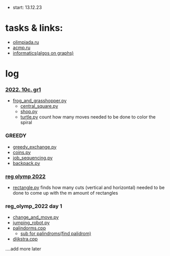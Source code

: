 - start: 13.12.23

# tasks & links:
- [olimpiada.ru](https://www.olimpiada.ru/activity/73/tasks/2021?class=10)
- [acmp.ru](https://acmp.ru/article.asp?id_text=121)
- [informatics(algos on graphs)](https://informatics.msk.ru/course/view.php?id=6)
# log
### [2022. 10c. gr1](https://tasks.olimpiada.ru/upload/files/tasks/73/2022/task-info-10-gr1-sch-sirius-22-23.pdf)
  - [frog_and_grasshopper.py](https://github.com/L0puh/prepare_for_competitions/blob/master/frog_and_grasshopper.py)
    - [central_square.py](https://github.com/L0puh/prepare_for_competitions/blob/master/central_square.py)
    - [shop.py](https://github.com/L0puh/prepare_for_competitions/blob/master/shop.py) 
    - [turtle.py](https://github.com/L0puh/prepare_for_competitions/blob/master/turlte.py)
            count how many moves needed to be done to color the spiral

### GREEDY
- [greedy_exchange.py](https://github.com/L0puh/prepare_for_competitions/blob/master/greedy_exchange.py)
- [coins.py](https://github.com/L0puh/prepare_for_competitions/blob/master/coins.py)
- [job_sequencing.py](https://github.com/L0puh/prepare_for_competitions/blob/master/job_sequencing.py)
- [backpack.py](https://github.com/L0puh/prepare_for_competitions/blob/master/backpack.py)

### [reg olymp 2022](https://xn--b1ayi3a.xn--l1afu.xn--p1ai/upload/files/Arhive_tasks/2022-23/reg/iikt/tasks-iikt-9-11-day1-reg-22-23.pdf)
  - [rectangle.py](https://github.com/L0puh/prepare_for_competitions/blob/master/rectangle.py)
            finds how many cuts (vertical and horizontal) needed to be done to come 
            up with the m amount of rectangles
### reg_olymp_2022 day 1 
- [change_and_move.py](https://github.com/L0puh/prepare_for_competitions/blob/master/change_and_move.py)
- [jumping_robot.py](https://github.com/L0puh/prepare_for_competitions/blob/master/jumping_robot.py)
- [palindorms.cpp](https://github.com/L0puh/prepare_for_competitions/blob/master/palindroms.cpp)
  - [sub for palindroms(find palidrom)](https://github.com/L0puh/prepare_for_competitions/blob/master/sub_palindrom.cpp)
- [dijkstra.cpp](https://github.com/L0puh/prepare_for_competitions/blob/master/dijkstra.cpp)
    
....add more later

